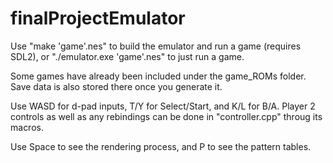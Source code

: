 # finalProjectEmulator

Use "make 'game'.nes" to build the emulator and run a game (requires SDL2), or "./emulator.exe 'game'.nes" to just run a game.

Some games have already been included under the game_ROMs folder. Save data is also stored there once you generate it.

Use WASD for d-pad inputs, T/Y for Select/Start, and K/L for B/A. Player 2 controls as well as any rebindings can be done in "controller.cpp" throug its macros.

Use Space to see the rendering process, and P to see the pattern tables.
